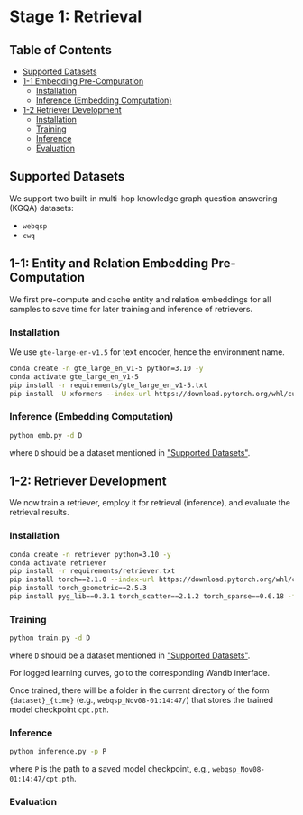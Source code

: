 # Stage 1: Retrieval

## Table of Contents

- [Supported Datasets](#supported-datasets)
- [1-1 Embedding Pre-Computation](#1-1-entity-and-relation-embedding-pre-computation)
    * [Installation](#installation)
    * [Inference (Embedding Computation)](#inference-embedding-computation)
- [1-2 Retriever Development](#1-2-retriever-development)
    * [Installation](#installation-1)
    * [Training](#training)
    * [Inference](#inference)
    * [Evaluation](#evaluation)

## Supported Datasets

We support two built-in multi-hop knowledge graph question answering (KGQA) datasets:

- `webqsp`
- `cwq`

## 1-1: Entity and Relation Embedding Pre-Computation

We first pre-compute and cache entity and relation embeddings for all samples to save time for later training and inference of retrievers.

### Installation

We use `gte-large-en-v1.5` for text encoder, hence the environment name.

```bash
conda create -n gte_large_en_v1-5 python=3.10 -y
conda activate gte_large_en_v1-5
pip install -r requirements/gte_large_en_v1-5.txt
pip install -U xformers --index-url https://download.pytorch.org/whl/cu121
```

### Inference (Embedding Computation)

```bash
python emb.py -d D
```
where `D` should be a dataset mentioned in ["Supported Datasets"](#supported-datasets).

## 1-2: Retriever Development

We now train a retriever, employ it for retrieval (inference), and evaluate the retrieval results.

### Installation

```bash
conda create -n retriever python=3.10 -y
conda activate retriever
pip install -r requirements/retriever.txt
pip install torch==2.1.0 --index-url https://download.pytorch.org/whl/cu121
pip install torch_geometric==2.5.3
pip install pyg_lib==0.3.1 torch_scatter==2.1.2 torch_sparse==0.6.18 -f https://data.pyg.org/whl/torch-2.1.0+cu121.html
```

### Training

```bash
python train.py -d D
```
where `D` should be a dataset mentioned in ["Supported Datasets"](#supported-datasets).

For logged learning curves, go to the corresponding Wandb interface. 

Once trained, there will be a folder in the current directory of the form `{dataset}_{time}` (e.g., `webqsp_Nov08-01:14:47/`) that stores the trained model checkpoint `cpt.pth`.

### Inference

```bash
python inference.py -p P
```
where `P` is the path to a saved model checkpoint, e.g., `webqsp_Nov08-01:14:47/cpt.pth`.

### Evaluation
